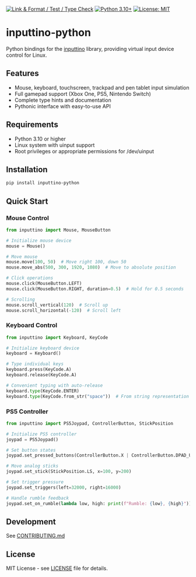 [![Link & Format / Test / Type Check](https://github.com/Geson-anko/inputtino-python/actions/workflows/main.yml/badge.svg)](https://github.com/Geson-anko/inputtino-python/actions/workflows/main.yml)
[![Python 3.10+](https://img.shields.io/badge/python-3.10+-blue.svg)](https://www.python.org/downloads/)
[![License: MIT](https://img.shields.io/badge/License-MIT-yellow.svg)](https://opensource.org/licenses/MIT)

# inputtino-python

Python bindings for the [inputtino](https://github.com/games-on-whales/inputtino) library, providing virtual input device control for Linux.

## Features

- Mouse, keyboard, touchscreen, trackpad and pen tablet input simulation
- Full gamepad support (Xbox One, PS5, Nintendo Switch)
- Complete type hints and documentation
- Pythonic interface with easy-to-use API

## Requirements

- Python 3.10 or higher
- Linux system with uinput support
- Root privileges or appropriate permissions for /dev/uinput

## Installation

```bash
pip install inputtino-python
```

## Quick Start

### Mouse Control

```python
from inputtino import Mouse, MouseButton

# Initialize mouse device
mouse = Mouse()

# Move mouse
mouse.move(100, 50)  # Move right 100, down 50
mouse.move_abs(500, 300, 1920, 1080)  # Move to absolute position

# Click operations
mouse.click(MouseButton.LEFT)
mouse.click(MouseButton.RIGHT, duration=0.5)  # Hold for 0.5 seconds

# Scrolling
mouse.scroll_vertical(120)  # Scroll up
mouse.scroll_horizontal(-120)  # Scroll left
```

### Keyboard Control

```python
from inputtino import Keyboard, KeyCode

# Initialize keyboard device
keyboard = Keyboard()

# Type individual keys
keyboard.press(KeyCode.A)
keyboard.release(KeyCode.A)

# Convenient typing with auto-release
keyboard.type(KeyCode.ENTER)
keyboard.type(KeyCode.from_str("space"))  # From string representation
```

### PS5 Controller

```python
from inputtino import PS5Joypad, ControllerButton, StickPosition

# Initialize PS5 controller
joypad = PS5Joypad()

# Set button states
joypad.set_pressed_buttons(ControllerButton.X | ControllerButton.DPAD_UP)

# Move analog sticks
joypad.set_stick(StickPosition.LS, x=100, y=200)

# Set trigger pressure
joypad.set_triggers(left=32000, right=16000)

# Handle rumble feedback
joypad.set_on_rumble(lambda low, high: print(f"Rumble: {low}, {high}"))
```

## Development

See [CONTRIBUTING.md](CONTRIBUTING.md)

## License

MIT License - see [LICENSE](LICENSE) file for details.
